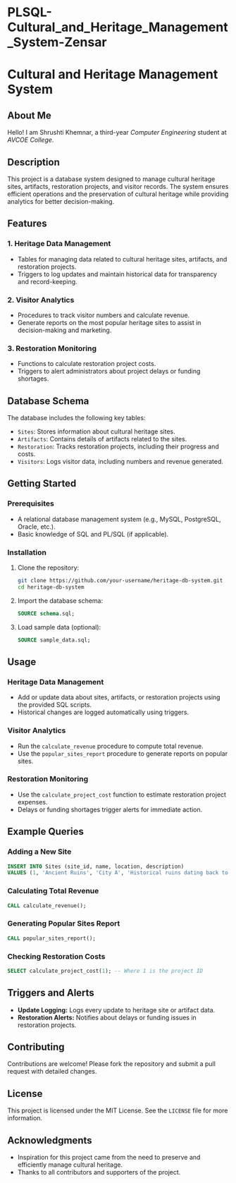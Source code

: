# PLSQL-Cultural_and_Heritage_Management_System-Zensar
# Cultural and Heritage Management System
## About Me
Hello! I am Shrushti Khemnar, a third-year *Computer Engineering* student at *AVCOE College*.

## Description
This project is a database system designed to manage cultural heritage sites, artifacts, restoration projects, and visitor records. The system ensures efficient operations and the preservation of cultural heritage while providing analytics for better decision-making.

## Features

### 1. Heritage Data Management
- Tables for managing data related to cultural heritage sites, artifacts, and restoration projects.
- Triggers to log updates and maintain historical data for transparency and record-keeping.

### 2. Visitor Analytics
- Procedures to track visitor numbers and calculate revenue.
- Generate reports on the most popular heritage sites to assist in decision-making and marketing.

### 3. Restoration Monitoring
- Functions to calculate restoration project costs.
- Triggers to alert administrators about project delays or funding shortages.

## Database Schema

The database includes the following key tables:
- `Sites`: Stores information about cultural heritage sites.
- `Artifacts`: Contains details of artifacts related to the sites.
- `Restoration`: Tracks restoration projects, including their progress and costs.
- `Visitors`: Logs visitor data, including numbers and revenue generated.

## Getting Started

### Prerequisites
- A relational database management system (e.g., MySQL, PostgreSQL, Oracle, etc.).
- Basic knowledge of SQL and PL/SQL (if applicable).

### Installation
1. Clone the repository:
   ```bash
   git clone https://github.com/your-username/heritage-db-system.git
   cd heritage-db-system
   ```
2. Import the database schema:
   ```sql
   SOURCE schema.sql;
   ```
3. Load sample data (optional):
   ```sql
   SOURCE sample_data.sql;
   ```

## Usage

### Heritage Data Management
- Add or update data about sites, artifacts, or restoration projects using the provided SQL scripts.
- Historical changes are logged automatically using triggers.

### Visitor Analytics
- Run the `calculate_revenue` procedure to compute total revenue.
- Use the `popular_sites_report` procedure to generate reports on popular sites.

### Restoration Monitoring
- Use the `calculate_project_cost` function to estimate restoration project expenses.
- Delays or funding shortages trigger alerts for immediate action.

## Example Queries

### Adding a New Site
```sql
INSERT INTO Sites (site_id, name, location, description) 
VALUES (1, 'Ancient Ruins', 'City A', 'Historical ruins dating back to 500 BC');
```

### Calculating Total Revenue
```sql
CALL calculate_revenue();
```

### Generating Popular Sites Report
```sql
CALL popular_sites_report();
```

### Checking Restoration Costs
```sql
SELECT calculate_project_cost(1); -- Where 1 is the project ID
```

## Triggers and Alerts
- **Update Logging:** Logs every update to heritage site or artifact data.
- **Restoration Alerts:** Notifies about delays or funding issues in restoration projects.

## Contributing
Contributions are welcome! Please fork the repository and submit a pull request with detailed changes.

## License
This project is licensed under the MIT License. See the `LICENSE` file for more information.

## Acknowledgments
- Inspiration for this project came from the need to preserve and efficiently manage cultural heritage.
- Thanks to all contributors and supporters of the project.

